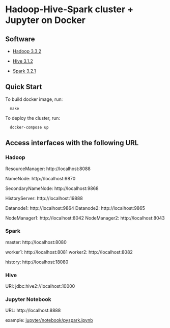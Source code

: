 # Hadoop-Hive-Spark cluster + Jupyter on Docker

## Software

* [Hadoop 3.3.2](https://hadoop.apache.org/)

* [Hive 3.1.2](http://hive.apache.org/)

* [Spark 3.2.1](https://spark.apache.org/)

## Quick Start
To build docker image, run:
```
  make
```

To deploy the cluster, run:
```
  docker-compose up
```

## Access interfaces with the following URL

### Hadoop

ResourceManager: http://localhost:8088

NameNode: http://localhost:9870

SecondaryNameNode: http://localhost:9868

HistoryServer: http://localhost:19888

Datanode1: http://localhost:9864
Datanode2: http://localhost:9865

NodeManager1: http://localhost:8042
NodeManager2: http://localhost:8043

### Spark
master: http://localhost:8080

worker1: http://localhost:8081
worker2: http://localhost:8082

history: http://localhost:18080

### Hive
URI: jdbc:hive2://localhost:10000

### Jupyter Notebook
URL: http://localhost:8888

example: [jupyter/notebook/pyspark.ipynb](jupyter/notebook/pyspark.ipynb)